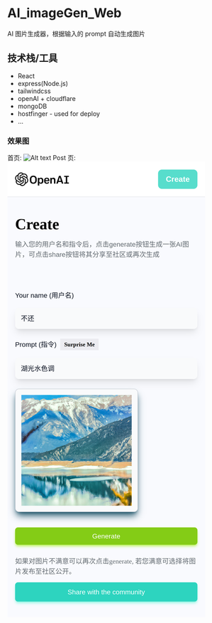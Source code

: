 # AI_imageGen_Web

AI 图片生成器，根据输入的 prompt 自动生成图片

## 技术栈/工具

- React
- express(Node.js)
- tailwindcss
- openAI + cloudflare
- mongoDB
- hostfinger - used for deploy
- ...

### 效果图

首页:
![Alt text](nevercb_home.png)
Post 页:
![Alt text](nevercb_createpost.png)
